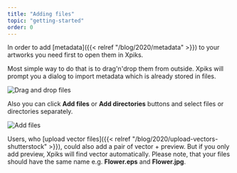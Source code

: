```yaml
---
title: "Adding files"
topic: "getting-started"
order: 0
---
```


In order to add [metadata]({{< relref "/blog/2020/metadata" >}}) to your artworks you need first to open them in Xpiks.

Most simple way to do that is to drag'n'drop them from outside. Xpiks will prompt you a dialog to import metadata which is already stored in files.

![Drag and drop files](/images/tutorials/getting-started/adding-files-drag-n-drop.gif)

Also you can click **Add files** or **Add directories** buttons and select files or directories separately.

![Add files](/images/tutorials/getting-started/adding-files-button.gif)

Users, who [upload vector files]({{< relref "/blog/2020/upload-vectors-shutterstock" >}}), could also add a pair of vector + preview. But if you only add preview, Xpiks will find vector automatically. Please note, that your files should have the same name e.g. **Flower.eps** and **Flower.jpg**.
